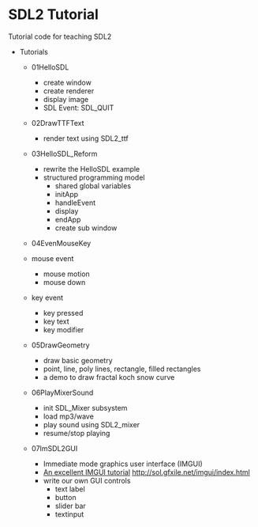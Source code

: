 # SDL2 Tutorial
Tutorial code for teaching SDL2
- Tutorials
  - 01HelloSDL
    - create window
    - create renderer
    - display image 
    - SDL Event: SDL_QUIT
  - 02DrawTTFText
    - render text using SDL2_ttf
  - 03HelloSDL_Reform
    - rewrite the HelloSDL example
    - structured programming model
      - shared global variables
      - initApp
      - handleEvent
      - display
	  - endApp
      - create sub window
  - 04EvenMouseKey
   - mouse event
     - mouse motion
	 - mouse down
   - key event
     - key pressed
	 - key text
	 - key modifier
  - 05DrawGeometry
    - draw basic geometry
	- point, line, poly lines, rectangle, filled rectangles
	- a demo to draw fractal koch snow curve

  - 06PlayMixerSound
	- init SDL_Mixer subsystem
	- load mp3/wave
    - play sound using SDL2_mixer
	- resume/stop playing
  - 07ImSDL2GUI
    - Immediate mode graphics user interface (IMGUI)
    - [An excellent IMGUI tutorial](http://sol.gfxile.net/imgui/index.html)
      http://sol.gfxile.net/imgui/index.html
    - write our own GUI controls
      - text label
      - button
      - slider bar
      - textinput
